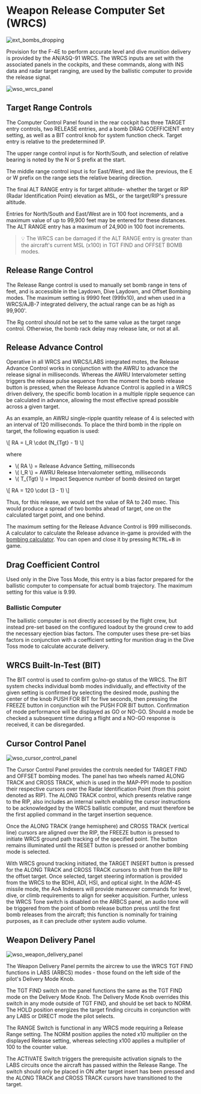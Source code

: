 # Weapon Release Computer Set (WRCS)

![ext_bombs_dropping](../../img/ext_bombs_dropping.jpg)

Provision for the F-4E to perform accurate level and dive munition delivery is
provided by the AN/ASQ-91 WRCS. The WRCS inputs are set with the associated
panels in the cockpits, and these commands, along with INS data and radar target
ranging, are used by the ballistic computer to provide the release signal.

![wso_wrcs_panel](../../img/wso_wrcs.jpg)

## Target Range Controls

The Computer Control Panel found in the rear cockpit has three TARGET entry
controls, two RELEASE entries, and a bomb DRAG COEFFICIENT entry setting, as
well as a BIT control knob for system function check. Target entry is relative
to the predetermined IP.

The upper range control input is for North/South, and selection of relative
bearing is noted by the N or S prefix at the start.

The middle range control input is for East/West, and like the previous, the E or
W prefix on the range sets the relative bearing direction.

The final ALT RANGE entry is for target altitude- whether the target or RIP
(Radar Identification Point) elevation as MSL, or the target/RIP's pressure
altitude.

Entries for North/South and East/West are in 100 foot increments, and a maximum
value of up to 99,900 feet may be entered for these distances. The ALT RANGE
entry has a maximum of 24,900 in 100 foot increments.

>💡 The WRCS can be damaged if the ALT RANGE entry is greater
> than the aircraft's current MSL (x100) in TGT FIND and OFFSET BOMB modes.

## Release Range Control

The Release Range control is used to manually set bomb range in tens of feet,
and is accessible in the Laydown, Dive Laydown, and Offset Bombing modes. The
maximum setting is 9990 feet (999x10), and when used in a WRCS/AJB-7 integrated
delivery, the actual range can be as high as 99,900'.

The Rg control should not be set to the same value as the target range control.
Otherwise, the bomb rack delay may release late, or not at all.

## Release Advance Control

Operative in all WRCS and WRCS/LABS integrated motes, the Release Advance
Control works in conjunction with the AWRU to advance the release signal in
milliseconds. Whereas the AWRU Intervalometer setting triggers the release pulse
sequence from the moment the bomb release button is pressed, when the Release
Advance Control is applied in a WRCS driven delivery, the specific bomb location
in a multiple ripple sequence can be calculated in advance, allowing the most
effective spread possible across a given target.

As an example, an AWRU single-ripple quantity release of 4 is selected with an
interval of 120 milliseconds. To place the third bomb in the ripple on target,
the following equation is used:

\\[ RA = I_R \cdot (N_{Tgt} - 1) \\]

where

- \\( RA \\) = Release Advance Setting, milliseconds
- \\( I_R \\) = AWRU Release Intervalometer setting, milliseconds
- \\( T\_{Tgt} \\) = Impact Sequence number of bomb desired on target

\\[ RA = 120 \cdot (3 - 1) \\]

Thus, for this release, we would set the value of RA to 240 msec. This would
produce a spread of two bombs ahead of target, one on the calculated target
point, and one behind.

The maximum setting for the Release Advance Control is 999 milliseconds. A calculator to calculate
the Release advance in-game is provided with
the [bombing calculator](../../dcs/bombing_computer.md). You can open and close it by pressing
<kbd>RCTRL</kbd>+<kbd>B</kbd> in game.

## Drag Coefficient Control

Used only in the Dive Toss Mode, this entry is a bias factor prepared for the
ballistic computer to compensate for actual bomb trajectory. The maximum setting
for this value is 9.99.

### Ballistic Computer

The ballistic computer is not directly accessed by the flight crew, but instead
pre-set based on the configured loadout by the ground crew to add the necessary
ejection bias factors. The computer uses these pre-set bias factors in
conjunction with a coefficient setting for munition drag in the Dive Toss mode to
calculate accurate delivery.

## WRCS Built-In-Test (BIT)

The BIT control is used to confirm go/no-go status of the WRCS. The BIT system
checks individual bomb modes individually, and effectivity of the given setting
is confirmed by selecting the desired mode, pushing the center of the knob PUSH
FOR BIT for five seconds, then pressing the FREEZE button in conjunction wih the
PUSH FOR BIT button. Confirmation of mode performance will be displayed as GO or
NO-GO. Should a mode be checked a subsequent time during a flight and a NO-GO
response is received, it can be disregarded.

## Cursor Control Panel

![wso_cursor_control_panel](../../img/wso_cursor_control_panel.jpg)

The Cursor Control Panel provides the controls needed for TARGET FIND and OFFSET
bombing modes. The panel has two wheels named ALONG TRACK and CROSS TRACK,
which is used in the MAP-PPI mode to position their respective cursors over the
Radar Identification Point (from this point denoted as RIP). The ALONG TRACK
control, which presents relative range to the RIP, also includes an internal
switch enabling the cursor instructions to be acknowledged by the WRCS ballistic
computer, and must therefore be the first applied command in the target
insertion sequence.

Once the ALONG TRACK (range hemisphere) and CROSS TRACK (vertical line) cursors
are aligned over the RIP, the FREEZE button is pressed to initiate WRCS ground
path tracking of the specified point. The button remains illuminated until the
RESET button is pressed or another bombing mode is selected.

With WRCS ground tracking initiated, the TARGET INSERT button is pressed for the
ALONG TRACK and CROSS TRACK cursors to shift from the RIP to the offset target.
Once selected, target steering information is provided from the WRCS to the
BDHI, ADI, HSI, and optical sight. In the AGM-45 missile mode, the AoA Indexers
will provide maneuver commands for level, dive, or climb requirements to align
for seeker acquisition. Further, unless the WRCS Tone switch is disabled on the
ARBCS panel, an audio tone will be triggered from the point of bomb release
button press until the first bomb releases from the aircraft; this function is
nominally for training purposes, as it can preclude other system audio volume.

## Weapon Delivery Panel

![wso_weapon_delivery_panel](../../img/wso_weapon_delivery_panel.jpg)

The Weapon Delivery Panel permits the aircrew to use the WRCS TGT FIND functions
in LABS (ARBCS) modes - those found on the left side of the pilot's Delivery Mode
Knob.

The TGT FIND switch on the panel functions the same as the TGT FIND mode on the
Delivery Mode Knob. The Delivery Mode Knob overrides this switch in any mode
outside of TGT FIND, and should be set back to NORM. The HOLD position energizes
the target finding circuits in conjunction with any LABS or DIRECT mode the pilot
selects.

The RANGE Switch is functional in any WRCS mode requiring a Release Range
setting. The NORM position applies the noted x10 multiplier on the displayed
Release setting, whereas selecting x100 applies a multiplier of 100 to the
counter value.

The ACTIVATE Switch triggers the prerequisite activation signals to the LABS
circuits once the aircraft has passed within the Release Range. The switch
should only be placed in ON after target insert has been pressed and the ALONG
TRACK and CROSS TRACK cursors have transitioned to the target.
